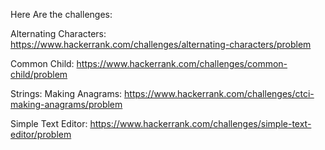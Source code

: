 
Here Are the challenges:

Alternating Characters:
https://www.hackerrank.com/challenges/alternating-characters/problem


Common Child:
https://www.hackerrank.com/challenges/common-child/problem


Strings: Making Anagrams:
https://www.hackerrank.com/challenges/ctci-making-anagrams/problem


Simple Text Editor:
https://www.hackerrank.com/challenges/simple-text-editor/problem
